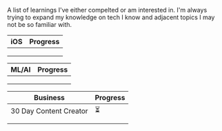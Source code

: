 A list of learnings I've either compelted or am interested in. I'm always trying to expand my knowledge on tech I know and adjacent topics I may not be so familiar with.

|iOS  	|Progress   	|
|---	|---	|
|   	|   	|
|   	|   	|
|   	|   	|

|ML/AI  	|Progress   	|
|---	|---	|
|   	|   	|
|   	|   	|
|   	|   	|

|Business  	|Progress   	|
|---	|---	|
|30 Day Content Creator   	|⏳   	|
|   	|   	|
|   	|   	|
